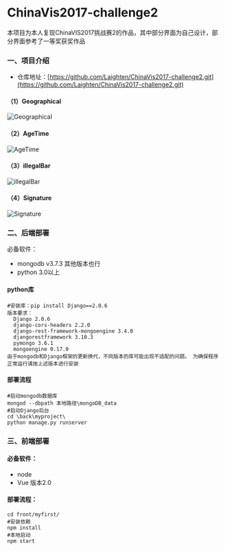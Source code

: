 # ChinaVis2017-challenge2
本项目为本人复现ChinaVIS2017挑战赛2的作品，其中部分界面为自己设计，部分界面参考了一等奖获奖作品
### 一、项目介绍
- 仓库地址：[https://github.com/Laighten/ChinaVis2017-challenge2.git](https://github.com/Laighten/ChinaVis2017-challenge2.git)
#### （1）Geographical
![Geographical](https://github.com/Laighten/ChinaVis2017-challenge2/raw/master/img/图片0.png)
#### （2）AgeTime
![AgeTime](https://github.com/Laighten/ChinaVis2017-challenge2/raw/master/img/图片1.png)
#### （3）illegalBar
![illegalBar](https://github.com/Laighten/ChinaVis2017-challenge2/raw/master/img/图片2.png)
#### （4）Signature
![Signature](https://github.com/Laighten/ChinaVis2017-challenge2/raw/master/img/图片3.png)
### 二、后端部署
必备软件：
- mongodb v3.7.3 其他版本也行
- python 3.0以上
#### python库
```
#安装库：pip install Django==2.0.6
版本要求：
  Django 2.0.6 
  django-cors-headers 2.2.0 
  django-rest-framework-mongoengine 3.4.0 
  djangorestframework 3.10.3 
  pymongo 3.6.1 
  mongoengine 0.17.0 
由于mongodb和Django框架的更新换代，不同版本的库可能出现不适配的问题。 为确保程序正常运行请按上述版本进行安装
```
#### 部署流程
```
#启动mongodb数据库
mongod --dbpath 本地路径\mongoDB_data
#启动Django后台
cd \back\myproject\
python manage.py runserver
```

### 三、前端部署
#### 必备软件：
- node
- Vue 版本2.0
#### 部署流程：
```
cd front/myfirst/
#安装依赖
npm install
#本地启动
npm start
```

